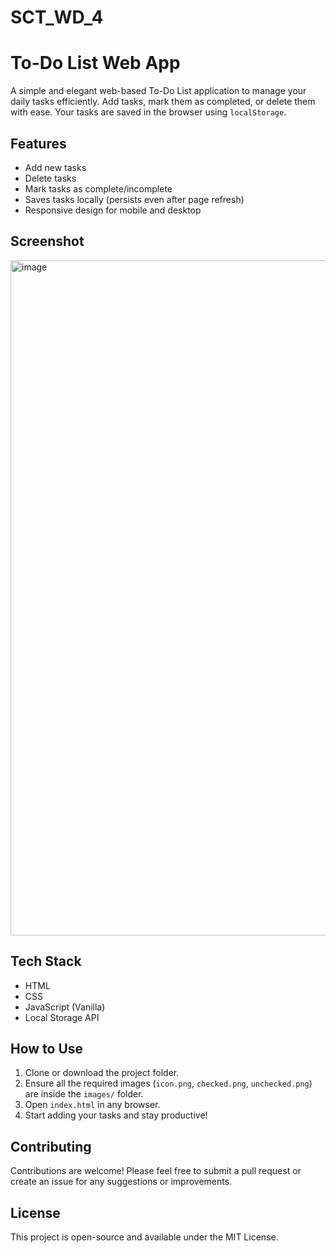 # SCT_WD_4

# To-Do List Web App

A simple and elegant web-based To-Do List application to manage your daily tasks efficiently. Add tasks, mark them as completed, or delete them with ease. Your tasks are saved in the browser using `localStorage`.

## Features

- Add new tasks
- Delete tasks
- Mark tasks as complete/incomplete
- Saves tasks locally (persists even after page refresh)
- Responsive design for mobile and desktop

## Screenshot

<img width="1920" height="1080" alt="image" src="https://github.com/user-attachments/assets/0b9803c3-e901-4523-a011-8ecd5c05a521" />

## Tech Stack

- HTML
- CSS
- JavaScript (Vanilla)
- Local Storage API

## How to Use

1. Clone or download the project folder.
2. Ensure all the required images (`icon.png`, `checked.png`, `unchecked.png`) are inside the `images/` folder.
3. Open `index.html` in any browser.
4. Start adding your tasks and stay productive!

## Contributing

Contributions are welcome! Please feel free to submit a pull request or create an issue for any suggestions or improvements.

## License

This project is open-source and available under the MIT License.
